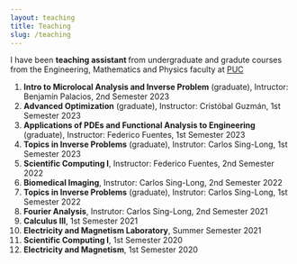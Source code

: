 ```yaml
---
layout: teaching
title: Teaching
slug: /teaching
---
```


I have been <b>teaching assistant </b>  from undergraduate and gradute courses from the Engineering, Mathematics and Physics faculty at <a href= "https://www.uc.cl/en">PUC <a/>
<ol>
  <li>
    <b>Intro to Microlocal Analysis and Inverse Problem</b> (graduate), Intructor: Benjamín Palacios, 2nd Semester 2023
  </li>
  <li>
    <b>Advanced Optimization</b> (graduate), Instructor: Cristóbal Guzmán, 1st Semester 2023
  </li>
 <li>
   <b>Applications of PDEs and Functional Analysis to Engineering</b> (graduate), Instructor: Federico Fuentes, 1st Semester 2023 
 </li>
  <li>
    <b>Topics in Inverse Problems</b> (graduate), Instrutor: Carlos Sing-Long, 1st Semester 2023
  </li>
  <li>
    <b>Scientific Computing I</b>, Instructor: Federico Fuentes, 2nd Semester 2022
  </li>
  <li>
    <b>Biomedical Imaging</b>, Instrutor: Carlos Sing-Long, 2nd Semester 2022
  </li>
 <li>
   <b>Topics in Inverse Problems</b> (graduate), Instrutor: Carlos Sing-Long, 1st Semester 2022
 </li>
 <li>
   <b>Fourier Analysis</b>, Instrutor: Carlos Sing-Long, 2nd Semester 2021
 </li>
 <li>
   <b>Calculus III</b>, 1st Semester 2021
 </li>
 <li>
   <b>Electricity and Magnetism Laboratory</b>, Summer Semester 2021
 </li>
 <li>
   <b>Scientific Computing I</b>, 1st Semester 2020
 </li>
 <li>
   <b>Electricity and Magnetism</b>, 1st Semester 2020
 </li>
</ol>
